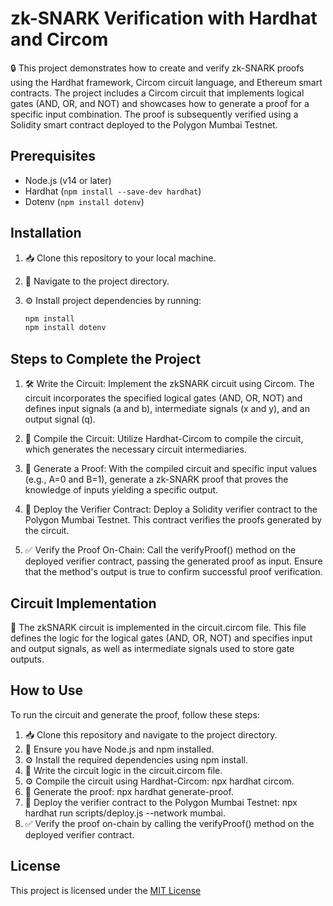# zk-SNARK Verification with Hardhat and Circom

🔒 This project demonstrates how to create and verify zk-SNARK proofs using the Hardhat framework, Circom circuit language, and Ethereum smart contracts. The project includes a Circom circuit that implements logical gates (AND, OR, and NOT) and showcases how to generate a proof for a specific input combination. The proof is subsequently verified using a Solidity smart contract deployed to the Polygon Mumbai Testnet.

## Prerequisites

- Node.js (v14 or later)
- Hardhat (`npm install --save-dev hardhat`)
- Dotenv (`npm install dotenv`)

## Installation

1. 📥 Clone this repository to your local machine.
2. 📂 Navigate to the project directory.
3. ⚙️ Install project dependencies by running:

   ```bash
   npm install
   npm install dotenv
  ## Steps to Complete the Project
1. 🛠 Write the Circuit: Implement the zkSNARK circuit using Circom. The circuit incorporates the specified logical gates (AND, OR, NOT) and defines input signals (a and b), intermediate signals (x and y), and an output signal (q).

2. 📝 Compile the Circuit: Utilize Hardhat-Circom to compile the circuit, which generates the necessary circuit intermediaries.

3. 🔑 Generate a Proof: With the compiled circuit and specific input values (e.g., A=0 and B=1), generate a zk-SNARK proof that proves the knowledge of inputs yielding a specific output.

4. 🚀 Deploy the Verifier Contract: Deploy a Solidity verifier contract to the Polygon Mumbai Testnet. This contract verifies the proofs generated by the circuit.

5. ✅ Verify the Proof On-Chain: Call the verifyProof() method on the deployed verifier contract, passing the generated proof as input. Ensure that the method's output is true to confirm successful proof verification.

 ## Circuit Implementation
🔌 The zkSNARK circuit is implemented in the circuit.circom file. This file defines the logic for the logical gates (AND, OR, NOT) and specifies input and output signals, as well as intermediate signals used to store gate outputs.
## How to Use
To run the circuit and generate the proof, follow these steps:

1. 📥 Clone this repository and navigate to the project directory.
2. 🚀 Ensure you have Node.js and npm installed.
3. ⚙️ Install the required dependencies using npm install.
4. 📝 Write the circuit logic in the circuit.circom file.
5. ⚙️ Compile the circuit using Hardhat-Circom: npx hardhat circom.
6. 🔑 Generate the proof: npx hardhat generate-proof.
7. 🚀 Deploy the verifier contract to the Polygon Mumbai Testnet: npx hardhat run scripts/deploy.js --network mumbai.
8. ✅ Verify the proof on-chain by calling the verifyProof() method on the deployed verifier contract.

## License
This project is licensed under the [MIT License](LICENSE)

